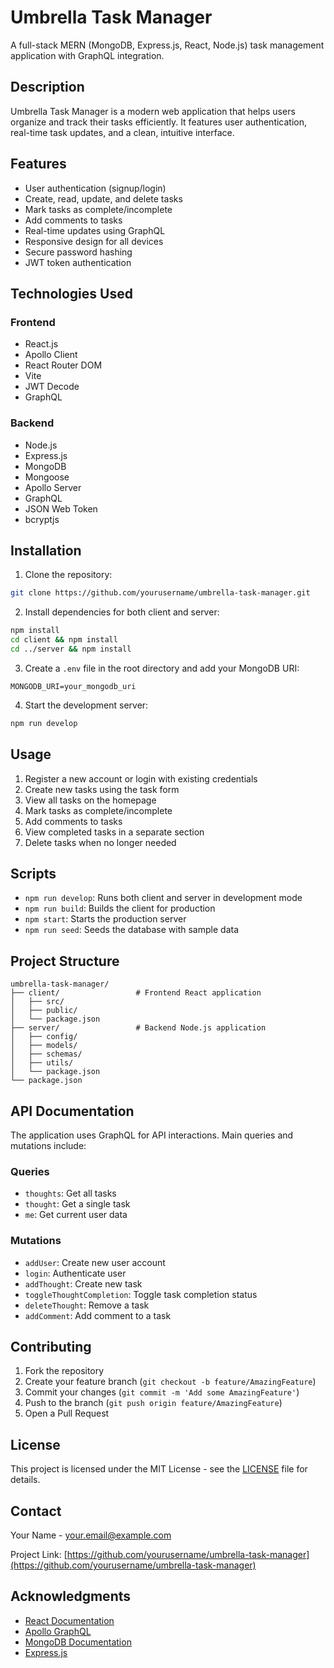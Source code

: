 # Umbrella Task Manager

A full-stack MERN (MongoDB, Express.js, React, Node.js) task management application with GraphQL integration.

## Description

Umbrella Task Manager is a modern web application that helps users organize and track their tasks efficiently. It features user authentication, real-time task updates, and a clean, intuitive interface.

## Features

- User authentication (signup/login)
- Create, read, update, and delete tasks
- Mark tasks as complete/incomplete
- Add comments to tasks
- Real-time updates using GraphQL
- Responsive design for all devices
- Secure password hashing
- JWT token authentication

## Technologies Used

### Frontend
- React.js
- Apollo Client
- React Router DOM
- Vite
- JWT Decode
- GraphQL

### Backend
- Node.js
- Express.js
- MongoDB
- Mongoose
- Apollo Server
- GraphQL
- JSON Web Token
- bcryptjs

## Installation

1. Clone the repository:
```bash
git clone https://github.com/yourusername/umbrella-task-manager.git
```

2. Install dependencies for both client and server:
```bash
npm install
cd client && npm install
cd ../server && npm install
```

3. Create a `.env` file in the root directory and add your MongoDB URI:
```
MONGODB_URI=your_mongodb_uri
```

4. Start the development server:
```bash
npm run develop
```

## Usage

1. Register a new account or login with existing credentials
2. Create new tasks using the task form
3. View all tasks on the homepage
4. Mark tasks as complete/incomplete
5. Add comments to tasks
6. View completed tasks in a separate section
7. Delete tasks when no longer needed

## Scripts

- `npm run develop`: Runs both client and server in development mode
- `npm run build`: Builds the client for production
- `npm start`: Starts the production server
- `npm run seed`: Seeds the database with sample data

## Project Structure

```
umbrella-task-manager/
├── client/                 # Frontend React application
│   ├── src/
│   ├── public/
│   └── package.json
├── server/                 # Backend Node.js application
│   ├── config/
│   ├── models/
│   ├── schemas/
│   ├── utils/
│   └── package.json
└── package.json
```

## API Documentation

The application uses GraphQL for API interactions. Main queries and mutations include:

### Queries
- `thoughts`: Get all tasks
- `thought`: Get a single task
- `me`: Get current user data

### Mutations
- `addUser`: Create new user account
- `login`: Authenticate user
- `addThought`: Create new task
- `toggleThoughtCompletion`: Toggle task completion status
- `deleteThought`: Remove a task
- `addComment`: Add comment to a task

## Contributing

1. Fork the repository
2. Create your feature branch (`git checkout -b feature/AmazingFeature`)
3. Commit your changes (`git commit -m 'Add some AmazingFeature'`)
4. Push to the branch (`git push origin feature/AmazingFeature`)
5. Open a Pull Request

## License

This project is licensed under the MIT License - see the [LICENSE](LICENSE) file for details.

## Contact

Your Name - [your.email@example.com](mailto:your.email@example.com)

Project Link: [https://github.com/yourusername/umbrella-task-manager](https://github.com/yourusername/umbrella-task-manager)

## Acknowledgments

- [React Documentation](https://reactjs.org/)
- [Apollo GraphQL](https://www.apollographql.com/)
- [MongoDB Documentation](https://docs.mongodb.com/)
- [Express.js](https://expressjs.com/)
